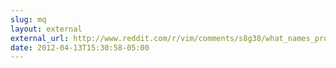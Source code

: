 ```yaml
---
slug: mq
layout: external
external_url: http://www.reddit.com/r/vim/comments/s8g38/what_names_produce_the_coolest_results_when_typed/
date: 2012-04-13T15:30:58-05:00
---
```

